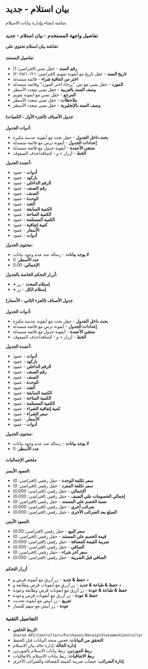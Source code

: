 # بيان استلام - جديد
شاشة إنشاء وإدارة بيانات الاستلام.

### تفاصيل واجهة المستخدم - بيان استلام - جديد
**شاشة بيان استلام تحتوي على:**

#### تفاصيل المستند
- **رقم السند** - حقل نصي (افتراضي: 1)
- **تاريخ السند** - حقل تاريخ مع أيقونة تقويم (افتراضي: ٢٠٢٥/١٠/٢١)
- **اختر من اتفاقية شراء** - قائمة منسدلة
- **المورد** - حقل نصي مع نص "برجاء اختر المورد" وقائمة منسدلة
- **وصف السند بالعربية** - حقل نصي متعدد الأسطر
- **المرجع** - حقل نصي مع أيقونة تقويم
- **ملاحظات** - حقل نصي متعدد الأسطر
- **وصف السند بالإنجليزية** - حقل نصي متعدد الأسطر

#### جدول الأصناف (الجزء الأول - الكميات)
**أدوات الجدول:**
- **بحث داخل الجدول** - حقل بحث مع أيقونة عدسة مكبرة
- **إعدادات الجدول** - أيقونة ترس مع قائمة منسدلة
- **منتقي الأعمدة** - أيقونة جدول مع قائمة منسدلة
- **الخط** - أزرار + و - لإضافة/حذف الصفوف

**أعمدة الجدول:**
- **أدوات** - عمود
- **باركود** - عمود
- **الرقم الداخلي** - عمود
- **رقم الصنف** - عمود
- **الصنف** - عمود
- **الوحدة** - عمود
- **الشد** - عمود
- **الكمية السابقة** - عمود
- **الكمية المتاحة** - عمود
- **الكمية المستلمة** - عمود
- **كمية إتفاقية** - عمود
- **الأسعار** - عمود
- **أدوات** - عمود

**محتوى الجدول:**
- **لا يوجد بيانات** - رسالة عند عدم وجود بيانات
- **عدد الأسطر**: 0
- **الإجمالي**: 0.00

**أزرار التحكم الخاصة بالجدول:**
- **+ إستلام المحدد** - زر
- **+ إستلام الكل** - زر

#### جدول الأصناف (الجزء الثاني - الأسعار)
**أدوات الجدول:**
- **بحث داخل الجدول** - حقل بحث مع أيقونة عدسة مكبرة
- **إعدادات الجدول** - أيقونة ترس مع قائمة منسدلة
- **منتقي الأعمدة** - أيقونة جدول مع قائمة منسدلة
- **الخط** - أزرار + و - لإضافة/حذف الصفوف

**أعمدة الجدول:**
- **أدوات** - عمود
- **باركود** - عمود
- **الرقم الداخلي** - عمود
- **رقم الصنف** - عمود
- **الصنف** - عمود
- **الوحدة** - عمود
- **الشد** - عمود
- **الكمية السابقة** - عمود
- **الكمية المتاحة** - عمود
- **الكمية المستلمة** - عمود
- **كمية إتفاقية الشراء** - عمود
- **سعر الشراء** - عمود
- **الأسعار** - عمود
- **أدوات** - عمود

**محتوى الجدول:**
- **لا يوجد بيانات** - رسالة عند عدم وجود بيانات
- **عدد الأسطر**: 0

#### ملخص الإجماليات
**العمود الأيسر:**
- **سعر تكلفة الوحدة** - حقل رقمي (افتراضي: 0)
- **سعر تكلفة المفرد** - حقل رقمي (افتراضي: 0)
- **الإجمالي** - حقل رقمي (افتراضي: 0.000)
- **إجمالي الخصومات علي الصنف** - حقل رقمي (افتراضي: 0.000)
- **نسبة الخصم على المستند** - حقل رقمي (افتراضي: 0)
- **ضرائب آخري** - حقل رقمي (افتراضي: 0.000)
- **المبلغ بعد الضرائب الأخرى** - حقل رقمي (افتراضي: 0.000)

**العمود الأيمن:**
- **سعر البيع** - حقل رقمي (افتراضي: 0.00)
- **قيمة الخصم علي المستند** - حقل رقمي (افتراضي: 0)
- **ضريبة القيمة المضافة** - حقل رقمي (افتراضي: 0.000)
- **الصافي** - حقل رقمي (افتراضي: 0.000)
- **سعر آخر شراء** - حقل رقمي (افتراضي: 0)
- **الصافي قبل الضريبة** - حقل رقمي (افتراضي: 0.000)

#### أزرار التحكم
- **حفظ & جديد** - زر أزرق مع أيقونة قرص و +
- **حفظ & طباعة & جديد** - زر أزرق مع أيقونات قرص وطابعة و +
- **حفظ & طباعة & عودة** - زر أزرق مع أيقونات قرص وطابعة وعودة
- **حفظ & عودة** - زر أزرق مع أيقونات قرص وعودة
- **تفريغ** - زر أبيض مع أيقونة تحديث
- **عودة** - زر أبيض مع سهم لليسار

### التفاصيل التقنية
- **الربط الخلفي**: `Shared.API/Controllers/Purchases/ReceiptStatementController`
- **التحقق من البيانات**: فحص صحة البيانات قبل الحفظ
- **إدارة الحالة**: إدارة حالة بيان الاستلام
- **ربط الموردين**: ربط بيانات الاستلام بالموردين
- **ربط الاتفاقيات**: ربط بيانات الاستلام بالاتفاقيات
- **إدارة الضرائب**: حساب ضريبة القيمة المضافة والضرائب الأخرى
